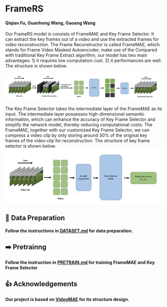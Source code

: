 # FrameRS

#### Qiqian Fu, Guanhong Wang, Gaoang Wang
Our FrameRS model is consists of FrameMAE and Key Frame Selector. It can
extract the key frames out of a video and use the extracted frames for 
video reconstruction. The Frame Reconstructor is called FrameMAE, which 
stands for Frame Video Masked Autoencoder, make use of the Compared with 
traditional Key Frame Extract algorithm, our model has two main advantages: 1) it 
requires low computation cost. 2) it performances are well. The structure is shown below.

![the figure is shown here](resource/structure.png)

The Key Frame Selector
takes the intermediate layer of the FrameMAE as its input. The intermediate layer 
possesses high-dimensional semantic information, which can enhance the accuracy of 
Key Frame Selector and simplify the network model, thereby reducing computational costs.
The FrameMAE, together 
with our customized Key Frame Selector, we can compress a video clip by only storing around 
30% of the original key frames of the video clip for reconstruction. The structure of key frame selector is shown below.
![](resource/selector.png)
## 🔨 Data Preparation

#### Follow the instructions in [DATASET.md](DATASET.md) for data preparation.

## ➡️ Pretrainng

#### Follow the instruction in [PRETRAIN.md]() for training FrameMAE and Key Frame Selector

## 👍 Acknowledgements 

#### Our project is based on [VideoMAE](https://github.com/MCG-NJU/VideoMAE) for its structure design.
